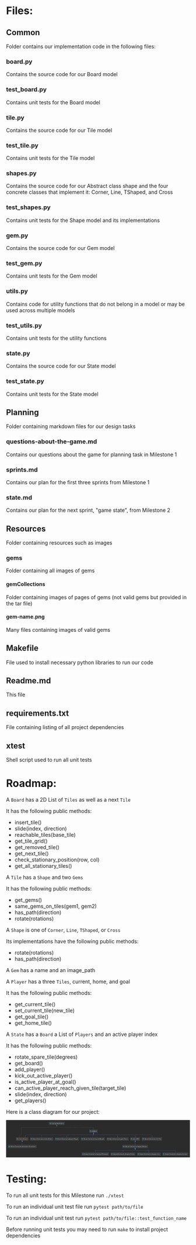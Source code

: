 # Files:

## Common
Folder contains our implementation code in the following files:

### board.py
Contains the source code for our Board model

### test_board.py
Contains unit tests for the Board model

### tile.py
Contains the source code for our Tile model

### test_tile.py
Contains unit tests for the Tile model

### shapes.py
Contains the source code for our Abstract class shape and the
four concrete classes that implement it: Corner, Line, TShaped, and Cross

### test_shapes.py
Contains unit tests for the Shape model and its implementations

### gem.py
Contains the source code for our Gem model

### test_gem.py
Contains unit tests for the Gem model

### utils.py 
Contains code for utility functions that do not belong in a model or may be
used across multiple models

### test_utils.py
Contains unit tests for the utility functions

### state.py
Contains the source code for our State model

### test_state.py
Contains unit tests for the State model

## Planning
Folder containing markdown files for our design tasks

### questions-about-the-game.md
Contains our questions about the game for planning task in Milestone 1

### sprints.md
Contains our plan for the first three sprints from Milestone 1

### state.md
Contains our plan for the next sprint, "game state", from Milestone 2

## Resources
Folder containing resources such as images

### gems
Folder containing all images of gems

#### gemCollections
Folder containing images of pages of gems (not valid gems but provided in the tar file)

#### gem-name.png
Many files containing images of valid gems

## Makefile
File used to install necessary python libraries to run our code

## Readme.md
This file

## requirements.txt
File containing listing of all project dependencies

## xtest
Shell script used to run all unit tests

# Roadmap:
A `Board` has a 2D List of `Tiles` as well as a next `Tile`

It has the following public methods:

- insert_tile()
- slide(index, direction)
- reachable_tiles(base_tile)
- get_tile_grid()
- get_removed_tile()
- get_next_tile()
- check_stationary_position(row, col)
- get_all_stationary_tiles()

A `Tile` has a `Shape` and two `Gems`

It has the following public methods:

- get_gems()
- same_gems_on_tiles(gem1, gem2)
- has_path(direction)
- rotate(rotations)

A `Shape` is one of `Corner`, `Line`, `TShaped`, or `Cross`

Its implementations have the following public methods:

- rotate(rotations)
- has_path(direction)

A `Gem` has a name and an image_path

A `Player` has a three `Tiles`, current, home, and goal

It has the following public methods:

- get_current_tile()
- set_current_tile(new_tile)
- get_goal_tile()
- get_home_tile()

A `State` has a `Board` a List of `Players` and an active player index

It has the following public methods:

- rotate_spare_tile(degrees)
- get_board()
- add_player()
- kick_out_active_player()
- is_active_player_at_goal()
- can_active_player_reach_given_tile(target_tile)
- slide(index, direction)
- get_players()

Here is a class diagram for our project:

![class diagram](MazeClassDiagramM3.jpg)

# Testing:

To run all unit tests for this Milestone run `./xtest`

To run an individual unit test file run `pytest path/to/file`

To run an individual unit test run `pytest path/to/file::test_function_name`

Before running unit tests you may need to run `make` to install project dependencies 

